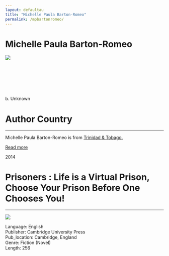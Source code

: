 ```yaml
---
layout: defaultau
title: "Michelle Paula Barton-Romeo"
permalink: /mpbartonromeo/
---
```

<!-- partial:index.partial.html -->
<div class="content">
    <h1>Michelle Paula Barton-Romeo</h1>
    <div class="quote">
        <div><img src="https://media-exp1.licdn.com/dms/image/C4D03AQHCD5zAvIYGZQ/profile-displayphoto-shrink_200_200/0/1517471331471?e=2147483647&v=beta&t=tKgpKVnIdKvJf8QxQaHJ418Zv_bG8WuFAoGqYifPSyo" class="logo"></div>
    </div>
    <div class="timeline">
        <div style="padding-bottom:100px;"></div>
        <div class="block">
            <div class="date right"><p class="right">b. Unknown</p></div>
            <div class="dot"></div>
            <div class="left first">
              <div class="author_country">
                <h1>Author Country</h1><hr>
          <div class="aclocation">  <p>Michelle Paula Barton-Romeo is from <a href="{{ site.baseurl }}/3">Trinidad & Tobago.</a></p></div>
              <div class="acreadmore">  <a href="NA" target="_blank">Read more</a></div>
            </div>
            </div>
        </div>
        <div class="block">
            <div class="date left"><p class="left">2014</p></div>
            <div class="dot"></div>
            <div class="right hide">
                <h1>Prisoners : Life is a Virtual Prison, Choose Your Prison Before One Chooses You!</h1><hr>
                <p><img src="https://m.media-amazon.com/images/I/51hf4n7WeWL.jpg"></p>
                <p>
                Language: English<br/>
                Publisher: Cambridge University Press<br/>
                Pub_location: Cambridge, England<br/>
                Genre: Fiction (Novel)<br/>
                Length: 256</p>
            </div>
        </div>
</div>
  <!-- partial -->
<script src='https://cdnjs.cloudflare.com/ajax/libs/jquery/3.1.1/jquery.min.js'></script><script  src="{{ site.baseurl }}/assets/js/authorscript.js"></script>